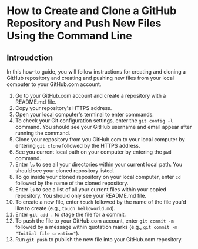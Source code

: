 # How to Create and Clone a GitHub Repository and Push New Files Using the Command Line

## Introudction

In this how-to guide, you will follow instructions for creating and cloning a GitHub repository and creating and pushing new files from your local computer to your GitHub.com account.

1. Go to your GitHub.com account and create a repository with a README.md file.
2. Copy your repository's HTTPS address.
3. Open your local computer's terminal to enter commands.
4. To check your Git configuration settings, enter the `git config -l` command. You should see your GitHub username and email appear after running the command.
5. Clone your repository from you GitHub.com to your local computer by entering `git clone` followed by the HTTPS address.
6. See you current local path on your computer by entering the `pwd` command.
7. Enter `ls` to see all your directories within your current local path. You should see your cloned repository listed.
8. To go inside your cloned repository on your local computer, enter `cd` followed by the name of the cloned repository.
9. Enter `ls` to see a list of all your current files within your copied repository. You should only see your README.md file.
10. To create a new file, enter `touch` followed by the name of the file you'd like to create (e.g., `touch helloworld.md`).
11. Enter `git add .` to stage the file for a commit.
12. To push the file to your GitHub.com account, enter `git commit -m` followed by a message within quotation marks (e.g., `git commit -m "Initial file creation"`).
13. Run `git push` to publish the new file into your GitHub.com repository.
